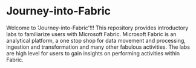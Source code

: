 # Journey-into-Fabric
Welcome to 'Journey-into-Fabric'!!! This repository provides introductory labs to familiarize users with Microsoft Fabric.  Microsoft Fabric is an analytical platform, a one stop shop for data movement and processing, ingestion and transformation and many other fabulous activities. The labs are high level for users to gain insights on performing activities within Fabric.  

